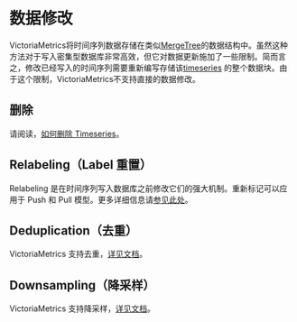 # 数据修改

VictoriaMetrics将时间序列数据存储在类似[MergeTree](https://en.wikipedia.org/wiki/Log-structured\_merge-tree)的数据结构中。虽然这种方法对于写入密集型数据库非常高效，但它对数据更新施加了一些限制。简而言之，修改已经写入的时间序列需要重新编写存储该[timeseries](shu-ju-xiu-gai.md#time-series-shi-jian-xu-lie) 的整个数据块。由于这个限制，VictoriaMetrics不支持直接的数据修改。

## 删除

请阅读，[如何删除 Timeseries](../dan-ji-ban-ben.md#ru-he-shan-chu-timeseries)。

## Relabeling（Label 重置）

Relabeling 是在时间序列写入数据库之前修改它们的强大机制。重新标记可以应用于 Push 和 Pull 模型。更多详细信息请[参见此处](../dan-ji-ban-ben.md#relabeling)。

## Deduplication（去重） <a href="#deduplication" id="deduplication"></a>

VictoriaMetrics 支持去重，[详见文档](../dan-ji-ban-ben.md#deduplication)。

## Downsampling（降采样） <a href="#downsampling" id="downsampling"></a>

VictoriaMetrics 支持降采样，[详见文档](../dan-ji-ban-ben.md#downsampling)。
